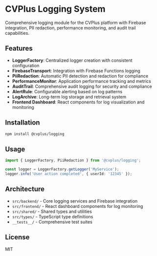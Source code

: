 # CVPlus Logging System

Comprehensive logging module for the CVPlus platform with Firebase integration, PII redaction, performance monitoring, and audit trail capabilities.

## Features

- **LoggerFactory**: Centralized logger creation with consistent configuration
- **FirebaseTransport**: Integration with Firebase Functions logging
- **PiiRedaction**: Automatic PII detection and redaction for compliance
- **PerformanceMonitor**: Application performance tracking and metrics
- **AuditTrail**: Comprehensive audit logging for security and compliance
- **AlertRule**: Configurable alerting based on log patterns
- **LogArchive**: Long-term log storage and retrieval system
- **Frontend Dashboard**: React components for log visualization and monitoring

## Installation

```bash
npm install @cvplus/logging
```

## Usage

```typescript
import { LoggerFactory, PiiRedaction } from '@cvplus/logging';

const logger = LoggerFactory.getLogger('MyService');
logger.info('User action completed', { userId: '12345' });
```

## Architecture

- `src/backend/` - Core logging services and Firebase integration
- `src/frontend/` - React dashboard components for log monitoring
- `src/shared/` - Shared types and utilities
- `src/types/` - TypeScript type definitions
- `__tests__/` - Comprehensive test suites

## License

MIT